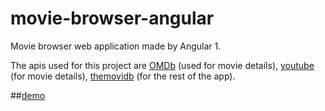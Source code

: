 # movie-browser-angular

Movie browser  web application made by Angular 1.

The apis used for this project are [OMDb](http://www.omdbapi.com/) (used for movie details), [youtube](https://developers.google.com/youtube/) (for movie details), [themovidb](https://www.themoviedb.org) (for the rest of the app).

##[demo](http://hanakamer.github.io/movie-browser-angular/)

